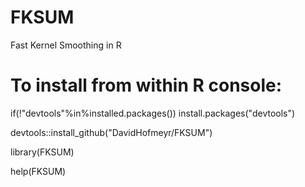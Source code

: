 # FKSUM
Fast Kernel Smoothing in R

# To install from within R console:

if(!"devtools"%in%installed.packages()) install.packages("devtools")

devtools::install_github("DavidHofmeyr/FKSUM")

library(FKSUM)

help(FKSUM)
